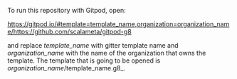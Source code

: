 To run this repository with Gitpod, open:

https://gitpod.io/#template=template_name,organization=organization_name/https://github.com/scalameta/gitpod-g8

and replace _template_name_ with gitter template name and _organization_name_
with the name of the organization that owns the template. The template that is
going to be opened is _organization_name_/template_name.g8_.
